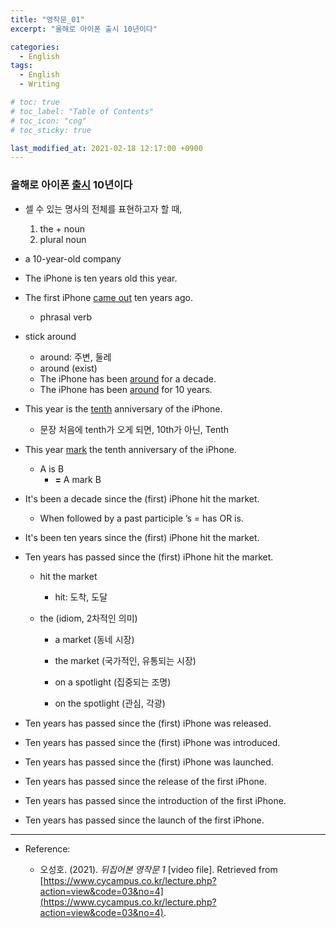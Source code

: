 ```yaml
---
title: "영작문_01"
excerpt: "올해로 아이폰 출시 10년이다"

categories:
  - English
tags:
  - English
  - Writing

# toc: true 
# toc_label: "Table of Contents" 
# toc_icon: "cog"
# toc_sticky: true 

last_modified_at: 2021-02-18 12:17:00 +0900
---
```


### 올해로 아이폰 <u>출시</u> 10년이다

* 셀 수 있는 명사의 전체를 표현하고자 할 때, 
    1. the + noun
    2. plural noun

* a 10-year-old company

* The iPhone is ten years old this year.
* The first iPhone <u>came out</u> ten years ago.
    * phrasal verb

* stick around
    * around: 주변, 둘레
    * around (exist)
    * The iPhone has been <u>around</u> for a decade.
    * The iPhone has been <u>around</u> for 10 years.

* This year is the <u>tenth</u> anniversary of the iPhone.
    * 문장 처음에 tenth가 오게 되면, 10th가 아닌, Tenth
* This year <u>mark</u> the tenth anniversary of the iPhone.
    * A is B
        * **=** A mark B

* It's been a decade since the (first) iPhone hit the market.
    * When followed by a past participle ’s = has OR is.
* It's been ten years since the (first) iPhone hit the market.
* Ten years has passed since the (first) iPhone hit the market.
    * hit the market
        * hit: 도착, 도달

    * the (idiom, 2차적인 의미)
        * a market (동네 시장)
        * the market (국가적인, 유통되는 시장)

        * on a spotlight (집중되는 조명)
        * on the spotlight (관심, 각광)

* Ten years has passed since the (first) iPhone was released.
* Ten years has passed since the (first) iPhone was introduced.
* Ten years has passed since the (first) iPhone was launched.

* Ten years has passed since the release of the first iPhone.
* Ten years has passed since the introduction of the first iPhone.
* Ten years has passed since the launch of the first iPhone.

*** 

* Reference: 

    * 오성호. (2021). *뒤집어본 영작문 1* [video file]. Retrieved from [https://www.cycampus.co.kr/lecture.php?action=view&code=03&no=4](https://www.cycampus.co.kr/lecture.php?action=view&code=03&no=4).

